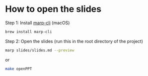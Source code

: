 # How to open the slides

Step 1: Install [marp-cli](https://marp.app/) (macOS)

```bash
brew install marp-cli
```

Step 2: Open the slides (run this in the root directory of the project)

```bash
marp slides/slides.md --preview
```

or

```bash
make openPPT
```
